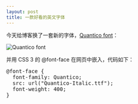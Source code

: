 ```yaml
---
layout: post
title: 一款好看的英文字体
---
```

今天给博客换了一套新的字体，[Quantico font](http://fontpro.com/quantico-font-16322)：

![Quantico font](http://fontpro.com/font-display/quantico_35738.png)

并用 CSS 3 的 @font-face 在网页中嵌入，代码如下：
<pre>
@font-face {
  font-family: Quantico;
  src: url("Quantico-Italic.ttf");
  font-weight: 400;
}
</pre>

